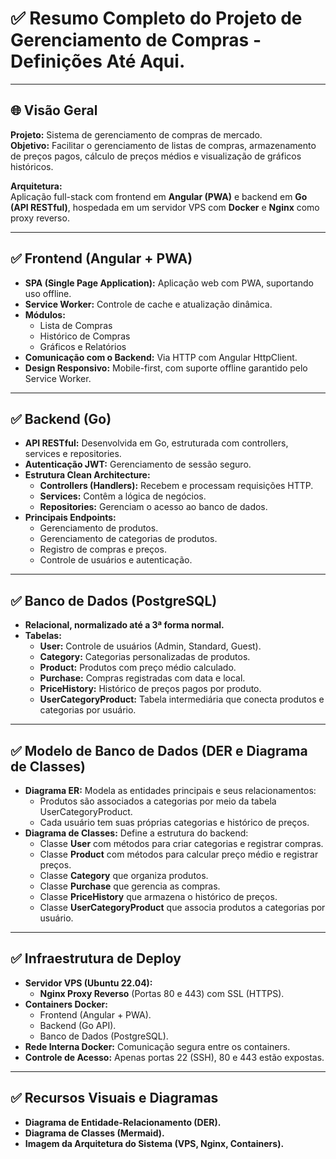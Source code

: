 # ✅ Resumo Completo do Projeto de Gerenciamento de Compras - Definições Até Aqui.

---

## 🌐 Visão Geral

**Projeto:** Sistema de gerenciamento de compras de mercado.  
**Objetivo:** Facilitar o gerenciamento de listas de compras, armazenamento de preços pagos, cálculo de preços médios e visualização de gráficos históricos.

**Arquitetura:**  
Aplicação full-stack com frontend em **Angular (PWA)** e backend em **Go (API RESTful)**, hospedada em um servidor VPS com **Docker** e **Nginx** como proxy reverso.

---

## ✅ Frontend (Angular + PWA)

- **SPA (Single Page Application):** Aplicação web com PWA, suportando uso offline.
- **Service Worker:** Controle de cache e atualização dinâmica.
- **Módulos:**  
  - Lista de Compras  
  - Histórico de Compras  
  - Gráficos e Relatórios  
- **Comunicação com o Backend:** Via HTTP com Angular HttpClient.
- **Design Responsivo:** Mobile-first, com suporte offline garantido pelo Service Worker.

---

## ✅ Backend (Go)

- **API RESTful:** Desenvolvida em Go, estruturada com controllers, services e repositories.
- **Autenticação JWT:** Gerenciamento de sessão seguro.
- **Estrutura Clean Architecture:**
  - **Controllers (Handlers):** Recebem e processam requisições HTTP.
  - **Services:** Contêm a lógica de negócios.
  - **Repositories:** Gerenciam o acesso ao banco de dados.
- **Principais Endpoints:**
  - Gerenciamento de produtos.
  - Gerenciamento de categorias de produtos.
  - Registro de compras e preços.
  - Controle de usuários e autenticação.

---

## ✅ Banco de Dados (PostgreSQL)

- **Relacional, normalizado até a 3ª forma normal.**
- **Tabelas:**
  - **User:** Controle de usuários (Admin, Standard, Guest).
  - **Category:** Categorias personalizadas de produtos.
  - **Product:** Produtos com preço médio calculado.
  - **Purchase:** Compras registradas com data e local.
  - **PriceHistory:** Histórico de preços pagos por produto.
  - **UserCategoryProduct:** Tabela intermediária que conecta produtos e categorias por usuário.

---

## ✅ Modelo de Banco de Dados (DER e Diagrama de Classes)

- **Diagrama ER:** Modela as entidades principais e seus relacionamentos:
  - Produtos são associados a categorias por meio da tabela UserCategoryProduct.
  - Cada usuário tem suas próprias categorias e histórico de preços.
- **Diagrama de Classes:** Define a estrutura do backend:
  - Classe **User** com métodos para criar categorias e registrar compras.
  - Classe **Product** com métodos para calcular preço médio e registrar preços.
  - Classe **Category** que organiza produtos.
  - Classe **Purchase** que gerencia as compras.
  - Classe **PriceHistory** que armazena o histórico de preços.
  - Classe **UserCategoryProduct** que associa produtos a categorias por usuário.

---

## ✅ Infraestrutura de Deploy

- **Servidor VPS (Ubuntu 22.04):**
  - **Nginx Proxy Reverso** (Portas 80 e 443) com SSL (HTTPS).
- **Containers Docker:**
  - Frontend (Angular + PWA).
  - Backend (Go API).
  - Banco de Dados (PostgreSQL).
- **Rede Interna Docker:** Comunicação segura entre os containers.
- **Controle de Acesso:** Apenas portas 22 (SSH), 80 e 443 estão expostas.

---

## ✅ Recursos Visuais e Diagramas

- **Diagrama de Entidade-Relacionamento (DER).**
- **Diagrama de Classes (Mermaid).**
- **Imagem da Arquitetura do Sistema (VPS, Nginx, Containers).**
